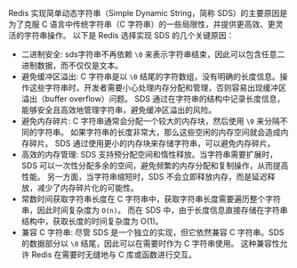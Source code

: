 Redis 实现简单动态字符串（Simple Dynamic String，简称 SDS）的主要原因是为了克服 C 语言中传统字符串（C 字符串）的一些局限性，并提供更高效、更灵活的字符串操作。
以下是 Redis 选择实现 SDS 的几个关键原因：
- 二进制安全: sds字符串不再依赖 `\0` 来表示字符串结束，因此可以包含任意二进制数据，而不仅仅是文本。
- 避免缓冲区溢出: C 字符串是以 `\0` 结尾的字符数组，没有明确的长度信息。操作这些字符串时，开发者需要小心处理内存分配和管理，否则容易出现缓冲区溢出（buffer overflow）问题。
SDS 通过在字符串的结构中记录长度信息，能够安全且高效地管理字符串，避免缓冲区溢出的风险。
- 避免内存碎片: C 字符串通常会分配一个较大的内存块，然后使用 `\0` 来分隔不同的字符串。 如果字符串的长度非常大，那么这些空闲的内存空间就会造成内存碎片。
SDS 通过使用更小的内存块来存储字符串，可以避免内存碎片。
-  高效的内存管理: SDS 支持预分配空间和惰性释放。当字符串需要扩展时，SDS 可以一次性分配多余的空间，避免频繁的内存分配和复制操作，从而提高性能。
另一方面，当字符串缩短时，SDS 不会立即释放内存，而是延迟释放，减少了内存碎片化的可能性。
- 常数时间获取字符串长度在 C 字符串中，获取字符串长度需要遍历整个字符串，因此时间复杂度为 `O(n)`。
而在 SDS 中，由于长度信息直接存储在字符串结构中，获取长度的时间复杂度为 O(1)。
- 兼容 C 字符串: 尽管 SDS 是一个独立的实现，但它依然兼容 C 字符串。SDS 的数据部分以 `\0` 结尾，因此可以在需要时作为 C 字符串使用。
这种兼容性允许 Redis 在需要时无缝地与 C 库或函数进行交互。

